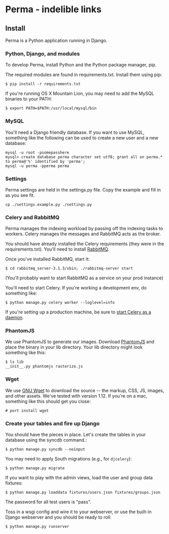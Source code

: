 Perma - indelible links
=====

## Install

Perma is a Python application running in Django.

### Python, Django, and modules

To develop Perma, install Python and the Python package manager, pip.

The required modules are found in requirements.txt. Install them using pip:

    $ pip install -r requirements.txt

If you're running OS X Mountain Lion, you may need to add the MySQL binaries 
to your PATH:

    $ export PATH=$PATH:/usr/local/mysql/bin

### MySQL

You'll need a Django friendly database. If you want to use MySQL, something like the following can be used to create a new user and a new database:

	mysql -u root -psomepasshere
	mysql> create database perma character set utf8; grant all on perma.* to perma@'%' identified by 'perma';
	mysql -u perma -pperma perma

### Settings

Perma settings are held in the settings.py file. Copy the example and fill in as you see fit.

    cp ./settings.example.py ./settings.py

### Celery and RabbitMQ

Perma manages the indexing workload by passing off the indexing tasks to workers. Celery manages the messages and RabbitMQ acts as the broker.

You should have already installed the Celery requirements (they were in the requirements.txt). You'll need to install [RabbitMQ](http://www.rabbitmq.com/).

Once you've installed RabbitMQ, start it:

    $ cd rabbitmq_server-3.1.3/sbin; ./rabbitmq-server start

(You'll probably want to start RabbitMQ as a service on your prod instance)


You'll need to start Celery. If you're working a development env, do something like:

    $ python manage.py celery worker --loglevel=info

If you're setting up a production machine, be sure to [start Celery as a daemon](http://docs.celeryproject.org/en/latest/tutorials/daemonizing.html#daemonizing).


### PhantomJS

We use PhantomJS to generate our images. Download [PhantomJS](http://phantomjs.org/) and place the binary in your lib directory. Your lib directory might look something like this:

    $ ls lib
    __init__.py phantomjs rasterize.js

### Wget

We use [GNU Wget](http://www.gnu.org/software/wget/) to download the source -- the markup, CSS, JS, images, and other assets. We've tested with version 1.12. If you're on a mac, something like this should get you close:

    # port install wget

### Create your tables and fire up Django

You should have the pieces in place. Let's create the tables in your database using the syncdb command.:

    $ python manage.py syncdb --noinput

You may need to apply South migrations (e.g., for `djcelery`):

    $ python manage.py migrate

If you want to play with the admin views, load the user and group data fixtures:

    $ python manage.py loaddata fixtures/users.json fixtures/groups.json

The password for all test users is "pass".

Toss in a wsgi config and wire it to your webserver, or use the built-in Django webserver and you should be ready to roll:

    $ python manage.py runserver
